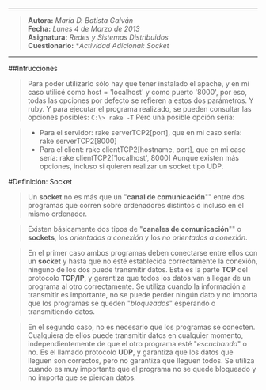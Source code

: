 ***
>**Autora:**         *María D. Batista Galván*  
>**Fecha:**          *Lunes 4 de Marzo de 2013*  
>**Asignatura:**     *Redes y Sistemas Distribuidos*  
>**Cuestionario:**  **Actividad Adicional: Socket*  
***

##Intrucciones

>Para poder utilizarlo sólo hay que tener instalado el apache, y en mi caso utilicé como host = 'localhost' y como puerto '8000', por eso, todas las opciones por defecto se refieren a estos dos parámetros. Y ruby.
Y para ejecutar el programa realizado, se pueden consultar las opciones posibles:
>`C:\> rake -T`
>Pero una posible opción sería:

>* Para el servidor: rake serverTCP2[port], que en mi caso sería: rake serverTCP2[8000]
>* Para el client: rake clientTCP2[hostname, port], que en mi caso sería: rake clientTCP2['localhost', 8000]
Aunque existen más opciones, incluso si quieren realizar un socket tipo UDP.

#Definición: Socket

>Un **socket** no es más que un "**canal de comunicación**"" entre dos programas que corren sobre ordenadores distintos o incluso en el mismo ordenador. 

>Existen básicamente dos tipos de "**canales de comunicación**"" o **sockets**, los *orientados a conexión* y los *no orientados a conexión*.

>En el primer caso ambos programas deben conectarse entre ellos con un **socket** y hasta 
que no esté establecida correctamente la conexión, ninguno de los dos puede transmitir 
datos. Esta es la parte **TCP** del protocolo **TCP/IP**, y garantiza que todos los datos van a 
llegar de un programa al otro correctamente. Se utiliza cuando la información a transmitir 
es importante, no se puede perder ningún dato y no importa que los programas se queden 
"*bloqueados*" esperando o transmitiendo datos. 

>En el segundo caso, no es necesario que los programas se conecten. Cualquiera de ellos 
puede transmitir datos en cualquier momento, independientemente de que el otro 
programa esté "*escuchando*" o no. Es el llamado protocolo **UDP**, y garantiza que los datos 
que lleguen son correctos, pero no garantiza que lleguen todos. Se utiliza cuando es muy 
importante que el programa no se quede bloqueado y no importa que se pierdan datos. 